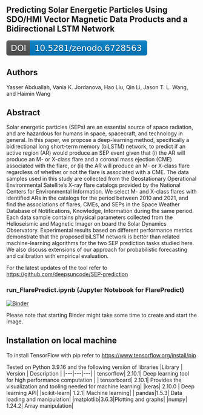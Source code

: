 ## Predicting Solar Energetic Particles Using SDO/HMI Vector Magnetic Data Products and a Bidirectional LSTM Network<br>
[![DOI](https://github.com/ccsc-tools/zenodo_icons/blob/main/icons/sep.svg)](https://zenodo.org/record/7516609#.Y7xChBXMLrk)


## Authors
Yasser Abduallah, Vania K. Jordanova, Hao Liu, Qin Li, Jason T. L. Wang, and Haimin Wang

## Abstract

Solar energetic particles (SEPs) are an essential source of space radiation, and are hazardous for humans in space,
spacecraft, and technology in general. In this paper, we propose a deep-learning method, specifically a bidirectional
long short-term memory (biLSTM) network, to predict if an active region (AR) would produce an SEP event given
that (i) the AR will produce an M- or X-class flare and a coronal mass ejection (CME) associated with the flare, or
(ii) the AR will produce an M- or X-class flare regardless of whether or not the flare is associated with a CME. The
data samples used in this study are collected from the Geostationary Operational Environmental Satelliteʼs X-ray
flare catalogs provided by the National Centers for Environmental Information. We select M- and X-class flares
with identified ARs in the catalogs for the period between 2010 and 2021, and find the associations of flares,
CMEs, and SEPs in the Space Weather Database of Notifications, Knowledge, Information during the same period.
Each data sample contains physical parameters collected from the Helioseismic and Magnetic Imager on board the
Solar Dynamics Observatory. Experimental results based on different performance metrics demonstrate that the
proposed biLSTM network is better than related machine-learning algorithms for the two SEP prediction tasks
studied here. We also discuss extensions of our approach for probabilistic forecasting and calibration with
empirical evaluation.


For the latest updates of the tool refer to https://github.com/deepsuncode/SEP-prediction

### run_FlarePredict.ipynb (Jupyter Notebook for FlarePredict)
[![Binder](https://mybinder.org/badge_logo.svg)](https://mybinder.org/v2/gh/ccsc-tools/SEP-prediction/HEAD?labpath=YA_01_PredictingSEPUsingBiLSTM.ipynb)

Please note that starting Binder might take some time to create and start the image.

## Installation on local machine
To install TensorFlow with pip refer to https://www.tensorflow.org/install/pip

Tested on Python 3.9.16 and the following version of libraries
|Library | Version   | Description  |
|---|---|---|
| tensorflow| 2.10.1| Deep learning tool for high performance computation |
| tensorboard| 2.10.1| Provides the visualization and tooling needed for machine learning|
|keras| 2.10.0 | Deep learning API|
|scikit-learn| 1.2.1| Machine learning|
| pandas|1.5.3| Data loading and manipulation|
|matplotlib|3.6.3|Plotting and graphs|
|numpy| 1.24.2| Array manipulation|
